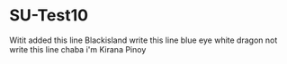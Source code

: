 # SU-Test10
Witit added this line
Blackisland write this line 
blue eye white dragon not write this line
chaba
i'm Kirana
Pinoy
